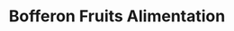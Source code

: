 ---
title: "Bofferon Fruits Alimentation"
url: /royeres/bofferon-fruits-alimentation/
shop: commodité
---